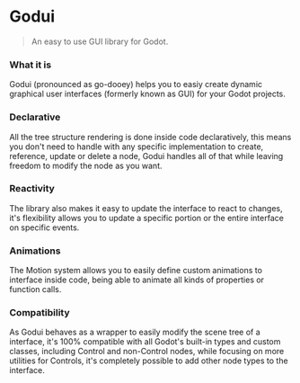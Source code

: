 # Godui

> An easy to use GUI library for Godot.

### What it is

Godui (pronounced as go-dooey) helps you to easiy create dynamic graphical user interfaces (formerly known as GUI) for your Godot projects. 

### Declarative

All the tree structure rendering is done inside code declaratively, this means you don't need to handle with any specific implementation to create, reference, update or delete a node, Godui handles all of that while leaving freedom to modify the node as you want.

### Reactivity

The library also makes it easy to update the interface to react to changes, it's flexibility allows you to update a specific portion or the entire interface on specific events.

### Animations

The Motion system allows you to easily define custom animations to interface inside code, being able to animate all kinds of properties or function calls.

### Compatibility

As Godui behaves as a wrapper to easily modify the scene tree of a interface, it's 100% compatible with all Godot's built-in types and custom classes, including Control and non-Control nodes, while focusing on more utilities for Controls, it's completely possible to add other node types to the interface.
